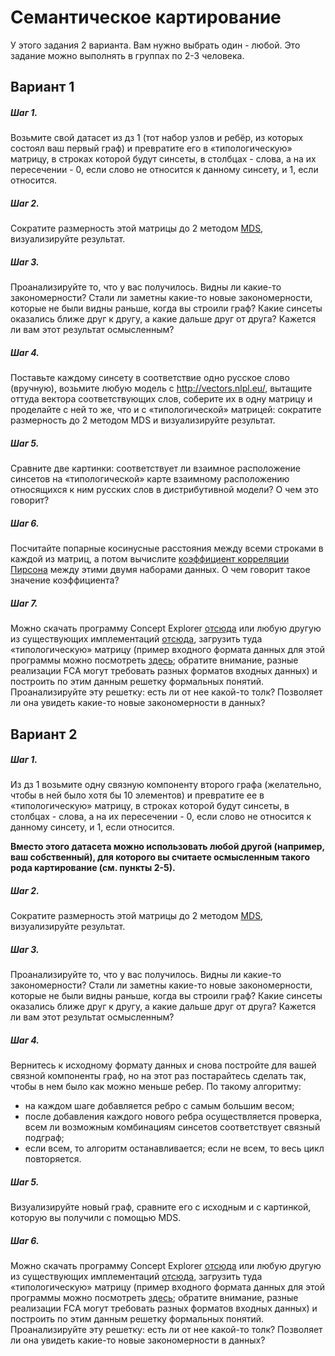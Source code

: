 # Семантическое картирование

У этого задания 2 варианта. Вам нужно выбрать один - любой. Это задание можно выполнять в группах по 2-3 человека.

## Вариант 1

##### Шаг 1.
Возьмите свой датасет из дз 1 (тот набор узлов и ребёр, из которых состоял ваш первый граф) и превратите его в «типологическую» матрицу, в строках которой будут синсеты, в столбцах - слова,
а на их пересечении - 0, если слово не относится к данному синсету, и 1, если относится.
##### Шаг 2.
Сократите размерность этой матрицы до 2 методом [MDS](https://github.com/dashapopova/CompSem2023/blob/main/Semantic%20maps/CompSem_plot_mds.ipynb),
визуализируйте результат.
##### Шаг 3.
Проанализируйте то, что у вас получилось. Видны ли какие-то закономерности? Стали ли заметны какие-то новые закономерности, которые не были видны раньше,
когда вы строили граф? Какие синсеты оказались ближе друг к другу, а какие дальше друг от друга? Кажется ли вам этот результат осмысленным?
##### Шаг 4.
Поставьте каждому синсету в соответствие одно русское слово (вручную), возьмите любую модель с  http://vectors.nlpl.eu/, вытащите оттуда вектора соответствующих слов,
соберите их в одну матрицу и проделайте с ней то же, что и с «типологической» матрицей: сократите размерность до 2 методом MDS и визуализируйте результат. 
##### Шаг 5.
Сравните две картинки: соответствует ли взаимное расположение синсетов на «типологической» карте взаимному расположению относящихся к ним русских слов
в дистрибутивной модели? О чем это говорит?
##### Шаг 6.
Посчитайте попарные косинусные расстояния между всеми строками в каждой из матриц, а потом вычислите [коэффициент корреляции Пирсона](https://numpy.org/doc/stable/reference/generated/numpy.corrcoef.html)
между этими двумя наборами данных. О чем говорит такое значение коэффициента?
##### Шаг 7.
Можно скачать программу Concept Explorer [отсюда](https://sourceforge.net/projects/conexp/) или любую другую из существующих имплементаций [отсюда](https://upriss.github.io/fca/fca.html), загрузить туда «типологическую» матрицу (пример входного формата данных для этой программы можно посмотреть [здесь](https://github.com/dashapopova/CompSemantics/blob/main/HWs/ConExp_input_data_format.cxt); обратите внимание, разные реализации FCA могут требовать разных форматов входных данных) и построить по этим данным решетку формальных понятий. Проанализируйте эту решетку: есть ли от нее какой-то толк?
Позволяет ли она увидеть какие-то новые закономерности в данных?


## Вариант 2

##### Шаг 1.
Из дз 1 возьмите одну связную компоненту второго графа (желательно, чтобы в ней было хотя бы 10 элементов) и превратите ее в «типологическую» матрицу, 
в строках которой будут синсеты, в столбцах - слова, а на их пересечении - 0, если слово не относится к данному синсету, и 1, если относится.

**Вместо этого датасета можно использовать любой другой (например, ваш собственный), для которого вы считаете осмысленным такого рода картирование (см. пункты 2-5).**

##### Шаг 2.
Сократите размерность этой матрицы до 2 методом [MDS](https://github.com/dashapopova/CompSem2023/blob/main/Semantic%20maps/CompSem_plot_mds.ipynb), 
визуализируйте результат.
##### Шаг 3.
Проанализируйте то, что у вас получилось. Видны ли какие-то закономерности? Стали ли заметны какие-то новые закономерности, которые не были видны раньше,
когда вы строили граф? Какие синсеты оказались ближе друг к другу, а какие дальше друг от друга? Кажется ли вам этот результат осмысленным?
##### Шаг 4.
Вернитесь к исходному формату данных и снова постройте для вашей связной компоненты граф, но на этот раз постарайтесь сделать так,
чтобы в нем было как можно меньше ребер. По такому алгоритму:
- на каждом шаге добавляется ребро с самым большим весом;
- после добавления каждого нового ребра осуществляется проверка, всем ли возможным комбинациям синсетов соответствует связный подграф;
- если всем, то алгоритм останавливается; если не всем, то весь цикл повторяется.
##### Шаг 5.
Визуализируйте новый граф, сравните его с исходным и с картинкой, которую вы получили с помощью MDS.
##### Шаг 6.
Можно скачать программу Concept Explorer [отсюда](https://sourceforge.net/projects/conexp/) или любую другую из существующих имплементаций [отсюда](https://upriss.github.io/fca/fca.html), загрузить туда «типологическую» матрицу (пример входного формата данных для этой программы можно посмотреть [здесь](https://github.com/dashapopova/CompSemantics/blob/main/HWs/ConExp_input_data_format.cxt); обратите внимание, разные реализации FCA могут требовать разных форматов входных данных) и построить по этим данным решетку формальных понятий. Проанализируйте эту решетку: есть ли от нее какой-то толк?
Позволяет ли она увидеть какие-то новые закономерности в данных?

